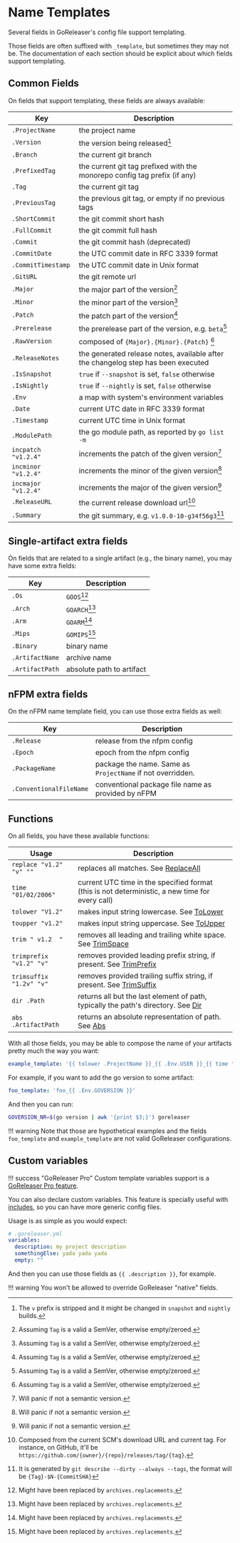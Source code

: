 # Name Templates

Several fields in GoReleaser's config file support templating.

Those fields are often suffixed with `_template`, but sometimes they may not
be. The documentation of each section should be explicit about which fields
support templating.

## Common Fields

On fields that support templating, these fields are always available:

| Key                 | Description                                                                                            |
|---------------------|--------------------------------------------------------------------------------------------------------|
| `.ProjectName`      | the project name                                                                                       |
| `.Version`          | the version being released[^1]                                                                         |
| `.Branch`           | the current git branch                                                                                 |
| `.PrefixedTag`      | the current git tag prefixed with the monorepo config tag prefix (if any)                              |
| `.Tag`              | the current git tag                                                                                    |
| `.PreviousTag`      | the previous git tag, or empty if no previous tags                                                     |
| `.ShortCommit`      | the git commit short hash                                                                              |
| `.FullCommit`       | the git commit full hash                                                                               |
| `.Commit`           | the git commit hash (deprecated)                                                                       |
| `.CommitDate`       | the UTC commit date in RFC 3339 format                                                                 |
| `.CommitTimestamp`  | the UTC commit date in Unix format                                                                     |
| `.GitURL`           | the git remote url                                                                                     |
| `.Major`            | the major part of the version[^2]                                                                      |
| `.Minor`            | the minor part of the version[^2]                                                                      |
| `.Patch`            | the patch part of the version[^2]                                                                      |
| `.Prerelease`       | the prerelease part of the version, e.g. `beta`[^2]                                                    |
| `.RawVersion`       | composed of `{Major}.{Minor}.{Patch}` [^2]                                                             |
| `.ReleaseNotes`     | the generated release notes, available after the changelog step has been executed                      |
| `.IsSnapshot`       | `true` if `--snapshot` is set, `false` otherwise                                                       |
| `.IsNightly`        | `true` if `--nightly` is set, `false` otherwise                                                        |
| `.Env`              | a map with system's environment variables                                                              |
| `.Date`             | current UTC date in RFC 3339 format                                                                    |
| `.Timestamp`        | current UTC time in Unix format                                                                        |
| `.ModulePath`       | the go module path, as reported by `go list -m`                                                        |
| `incpatch "v1.2.4"` | increments the patch of the given version[^3]                                                          |
| `incminor "v1.2.4"` | increments the minor of the given version[^3]                                                          |
| `incmajor "v1.2.4"` | increments the major of the given version[^3]                                                          |
| `.ReleaseURL`       | the current release download url[^4]                                                                   |
| `.Summary`          | the git summary, e.g. `v1.0.0-10-g34f56g3`[^5]                                                         |

[^1]: The `v` prefix is stripped and it might be changed in `snapshot` and `nightly` builds.
[^2]: Assuming `Tag` is a valid a SemVer, otherwise empty/zeroed.
[^3]: Will panic if not a semantic version.
[^4]: Composed from the current SCM's download URL and current tag. For instance, on GitHub, it'll be `https://github.com/{owner}/{repo}/releases/tag/{tag}`.
[^5]: It is generated by `git describe --dirty --always --tags`, the format will be `{Tag}-$N-{CommitSHA}`

## Single-artifact extra fields

On fields that are related to a single artifact (e.g., the binary name), you
may have some extra fields:

| Key             | Description                           |
|-----------------|---------------------------------------|
| `.Os`           | `GOOS`[^6]                            |
| `.Arch`         | `GOARCH`[^6]                          |
| `.Arm`          | `GOARM`[^6]                           |
| `.Mips`         | `GOMIPS`[^6]                          |
| `.Binary`       | binary name                           |
| `.ArtifactName` | archive name                          |
| `.ArtifactPath` | absolute path to artifact             |

[^6]: Might have been replaced by `archives.replacements`.

## nFPM extra fields

On the nFPM name template field, you can use those extra fields as well:

| Key            | Description                                                |
|----------------|------------------------------------------------------------|
| `.Release`     | release from the nfpm config                               |
| `.Epoch`       | epoch from the nfpm config                                 |
| `.PackageName` | package the name. Same as `ProjectName` if not overridden. |
| `.ConventionalFileName` | conventional package file name as provided by nFPM |

## Functions

On all fields, you have these available functions:

| Usage                   | Description                                                                                                                    |
|-------------------------|--------------------------------------------------------------------------------------------------------------------------------|
| `replace "v1.2" "v" ""` | replaces all matches. See [ReplaceAll](https://golang.org/pkg/strings/#ReplaceAll)                                             |
| `time "01/02/2006"`     | current UTC time in the specified format (this is not deterministic, a new time for every call)                                |
| `tolower "V1.2"`        | makes input string lowercase. See [ToLower](https://golang.org/pkg/strings/#ToLower)                                           |
| `toupper "v1.2"`        | makes input string uppercase. See [ToUpper](https://golang.org/pkg/strings/#ToUpper)                                           |
| `trim " v1.2  "`        | removes all leading and trailing white space. See [TrimSpace](https://golang.org/pkg/strings/#TrimSpace)                       |
| `trimprefix "v1.2" "v"` | removes provided leading prefix string, if present. See [TrimPrefix](https://golang.org/pkg/strings/#TrimPrefix)               |
| `trimsuffix "1.2v" "v"` | removes provided trailing suffix string, if present. See [TrimSuffix](https://pkg.go.dev/strings#TrimSuffix)                   |
| `dir .Path`             | returns all but the last element of path, typically the path's directory. See [Dir](https://golang.org/pkg/path/filepath/#Dir) |
| `abs .ArtifactPath`     | returns an absolute representation of path. See [Abs](https://golang.org/pkg/path/filepath/#Abs)                               |

With all those fields, you may be able to compose the name of your artifacts
pretty much the way you want:

```yaml
example_template: '{{ tolower .ProjectName }}_{{ .Env.USER }}_{{ time "2006" }}'
```

For example, if you want to add the go version to some artifact:

```yaml
foo_template: 'foo_{{ .Env.GOVERSION }}'
```

And then you can run:

```sh
GOVERSION_NR=$(go version | awk '{print $3;}') goreleaser
```

!!! warning
    Note that those are hypothetical examples and the fields `foo_template` and
    `example_template` are not valid GoReleaser configurations.

## Custom variables

!!! success "GoReleaser Pro"
     Custom template variables support is a [GoReleaser Pro feature](/pro/).

You can also declare custom variables.
This feature is specially useful with [includes](/customization/includes/), so you can have more generic config files.

Usage is as simple as you would expect:

```yaml
# .goreleaser.yml
variables:
  description: my project description
  somethingElse: yada yada yada
  empty: ""
```

And then you can use those fields as `{{ .description }}`, for example.

!!! warning
    You won't be allowed to override GoReleaser "native" fields.
